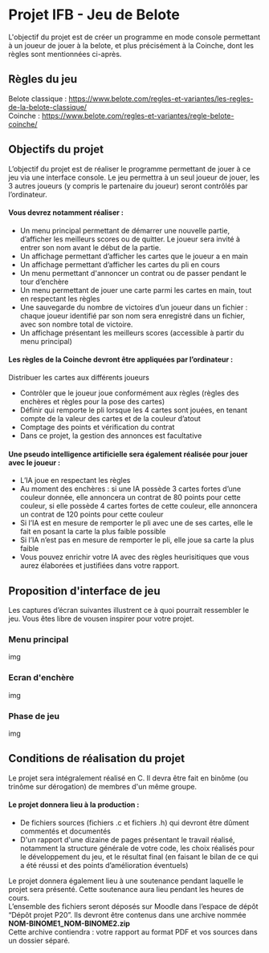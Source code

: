 # Projet IFB - Jeu de Belote
L'objectif du projet est de créer un programme en mode console permettant à un joueur de jouer à la belote, et plus précisément à la Coinche, dont les règles sont mentionnées ci-après.

## Règles du jeu
Belote classique : https://www.belote.com/regles-et-variantes/les-regles-de-la-belote-classique/  
Coinche : https://www.belote.com/regles-et-variantes/regle-belote-coinche/  

## Objectifs du projet
L’objectif du projet est de réaliser le programme permettant de jouer à ce jeu via une interface console. Le jeu permettra à un seul joueur de jouer, les 3 autres joueurs (y compris le partenaire du joueur) seront contrôlés par l’ordinateur.

#### Vous devrez notamment réaliser :
- Un menu principal permettant de démarrer une nouvelle partie, d’afficher les meilleurs scores ou de quitter. Le joueur sera invité à entrer son nom avant le début de la partie.
- Un affichage permettant d’afficher les cartes que le joueur a en main
- Un affichage permettant d’afficher les cartes du pli en cours
- Un menu permettant d'annoncer un contrat ou de passer pendant le tour d’enchère
- Un menu permettant de jouer une carte parmi les cartes en main, tout en respectant les règles
- Une sauvegarde du nombre de victoires d’un joueur dans un fichier : chaque joueur identifié par son nom sera enregistré dans un fichier, avec son nombre total de victoire.
- Un affichage présentant les meilleurs scores (accessible à partir du menu principal) 

#### Les règles de la Coinche devront être appliquées par l’ordinateur :
Distribuer les cartes aux différents joueurs
- Contrôler que le joueur joue conformément aux règles (règles des enchères et règles pour la pose des cartes)
- Définir qui remporte le pli lorsque les 4 cartes sont jouées, en tenant compte de la valeur des cartes et de la couleur d’atout
- Comptage des points et vérification du contrat
- Dans ce projet, la gestion des annonces est facultative

#### Une pseudo intelligence artificielle sera également réalisée pour jouer avec le joueur :
- L’IA joue en respectant les règles
- Au moment des enchères : si une IA possède 3 cartes fortes d’une couleur donnée, elle annoncera un contrat de 80 points pour cette couleur, si elle possède 4 cartes fortes de cette couleur, elle annoncera un contrat de 120 points pour cette couleur
- Si l’IA est en mesure de remporter le pli avec une de ses cartes, elle le fait en posant la carte la plus faible possible
- Si l’IA n’est pas en mesure de remporter le pli, elle joue sa carte la plus faible
- Vous pouvez enrichir votre IA avec des règles heurisitiques que vous aurez élaborées et justifiées dans votre rapport.

## Proposition d'interface de jeu
Les captures d’écran suivantes illustrent ce à quoi pourrait ressembler le jeu. Vous êtes libre de vousen inspirer pour votre projet.

### Menu principal
img
### Ecran d'enchère
img
### Phase de jeu
img

## Conditions de réalisation du projet
Le projet sera intégralement réalisé en C. Il devra être fait en binôme (ou trinôme sur dérogation) de membres d'un même groupe.

#### Le projet donnera lieu à la production :
- De fichiers sources (fichiers .c et fichiers .h) qui devront être dûment commentés et documentés
- D'un rapport d'une dizaine de pages présentant le travail réalisé, notamment la structure générale de votre code, les choix réalisés pour le développement du jeu, et le résultat final (en faisant le bilan de ce qui a été réussi et des points d’amélioration éventuels)

Le projet donnera également lieu à une soutenance pendant laquelle le projet sera présenté. Cette soutenance aura lieu pendant les heures de cours.  
L’ensemble des fichiers seront déposés sur Moodle dans l’espace de dépôt “Dépôt projet P20”. Ils devront être contenus dans une archive nommée **NOM-BINOME1_NOM-BINOME2.zip**  
Cette archive contiendra : votre rapport au format PDF et vos sources dans un dossier séparé.  
